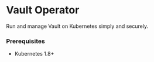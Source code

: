 # Vault Operator
Run and manage Vault on Kubernetes simply and securely.


### Prerequisites

- Kubernetes 1.8+
